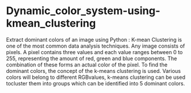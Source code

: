 # Dynamic_color_system-using-kmean_clustering
Extract dominant colors of an image using Python : K-mean Clustering is one of the most  common data analysis techniques. Any image consists of pixels. A pixel  contains three values and each value ranges  between 0 to 255, representing the amount  of red, green and blue components. The  combination of these forms an actual color  of the pixel.  To find the dominant colors, the concept of the k-means clustering is used. Various colors will belong to different RGBvalues, k-means clustering can be used tocluster them into groups which can be  identified into 5 dominant colors.
